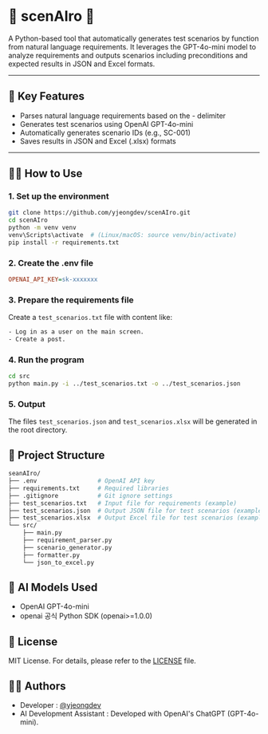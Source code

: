 # 🤖 scenAIro 🤖

A Python-based tool that automatically generates test scenarios by function from natural language requirements.
It leverages the GPT-4o-mini model to analyze requirements and outputs scenarios including preconditions and expected results in JSON and Excel formats.

---

## 📌 Key Features
- Parses natural language requirements based on the - delimiter
- Generates test scenarios using OpenAI GPT-4o-mini
- Automatically generates scenario IDs (e.g., SC-001)
- Saves results in JSON and Excel (.xlsx) formats

---

## 🧑‍💻 How to Use

### 1. Set up the environment

```bash
git clone https://github.com/yjeongdev/scenAIro.git
cd scenAIro
python -m venv venv
venv\Scripts\activate  # (Linux/macOS: source venv/bin/activate)
pip install -r requirements.txt
```

### 2. Create the .env file
```ini
OPENAI_API_KEY=sk-xxxxxxx
```

### 3. Prepare the requirements file
Create a `test_scenarios.txt` file with content like:
```txt
- Log in as a user on the main screen.
- Create a post.
```

### 4. Run the program
```bash
cd src
python main.py -i ../test_scenarios.txt -o ../test_scenarios.json
```

### 5. Output
The files `test_scenarios.json` and `test_scenarios.xlsx` will be generated in the root directory.

## 📁 Project Structure
```bash
seanAIro/
├── .env                 # OpenAI API key
├── requirements.txt     # Required libraries
├── .gitignore           # Git ignore settings
├── test_scenarios.txt   # Input file for requirements (example)
├── test_scenarios.json  # Output JSON file for test scenarios (example)
├── test_scenarios.xlsx  # Output Excel file for test scenarios (example)
└── src/
    ├── main.py
    ├── requirement_parser.py
    ├── scenario_generator.py
    ├── formatter.py
    └── json_to_excel.py
```

## 🧠 AI Models Used

- OpenAI GPT-4o-mini
- openai 공식 Python SDK (openai>=1.0.0)

## 📝 License
MIT License. For details, please refer to the [LICENSE](https://mit-license.org/) file.

## 🙋‍♂️ Authors
- Developer : [@yjeongdev](https://github.com/yjeongdev)
- AI Development Assistant : Developed with OpenAI's ChatGPT (GPT-4o-mini).
